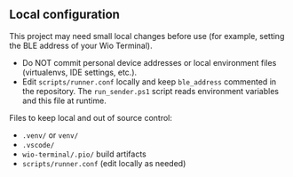 Local configuration
-------------------

This project may need small local changes before use (for example, setting the BLE address of your Wio Terminal).

- Do NOT commit personal device addresses or local environment files (virtualenvs, IDE settings, etc.).
- Edit `scripts/runner.conf` locally and keep `ble_address` commented in the repository. The `run_sender.ps1` script reads environment variables and this file at runtime.

Files to keep local and out of source control:

- `.venv/` or `venv/`
- `.vscode/`
- `wio-terminal/.pio/` build artifacts
- `scripts/runner.conf` (edit locally as needed)
